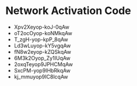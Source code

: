 # Network Activation Code
* Xpv2Xeyop-koJ-0qAw
* oT2ocOyop-koNMkqAw
* T_zgH-yop-kpP_8qAw
* Ld3wLuyop-kY5vgqAw
* fN8w2eyop-kZQSkqAw
* 6M3k2Oyop_Zy1IUqAw
* 2oxqTeyop9JPHCMqAw
* SxcPM-yop9IHbRkqAw
* kj_mmuyop9IC8lcqAw